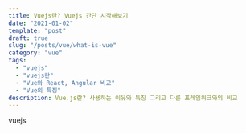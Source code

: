 ```yaml
---
title: Vuejs란? Vuejs 간단 시작해보기
date: "2021-01-02"
template: "post"
draft: true
slug: "/posts/vue/what-is-vue"
category: "vue"
tags:
  - "vuejs"
  - "vuejs란"
  - "Vue와 React, Angular 비교"
  - "Vue의 특징"
description: Vue.js란? 사용하는 이유와 특징 그리고 다른 프레임워크와의 비교
---
```


vuejs
